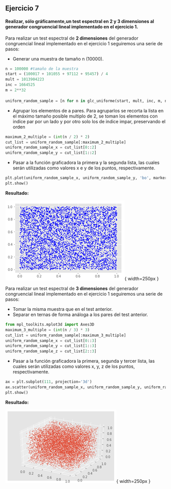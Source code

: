## Ejercicio 7
#### Realizar, sólo gráficamente,un test espectral en 2 y 3 dimensiones al generador congruencial lineal implementado en el ejercicio 1.
Para realizar un test espectral de **2 dimensiones** del generador congruencial lineal implementado en el ejercicio 1 seguiremos una serie de pasos:
- Generar una muestra de tamaño n ($10000$).
```python
n = 100000 #tamaño de la muestra
start = (100017 + 101055 + 97112 + 95457) / 4
mult = 1013904223
inc = 1664525
m = 2**32

uniform_random_sample = [n for n in glc_uniforme(start, mult, inc, m, n)]
```
- Agrupar los elementos de a pares. Para agruparlos se recorta la lista en el máximo tamaño posible multiplo de 2, se toman los elementos con indice par por un lado y por otro solo los de indice impar, preservando el orden
```python
maximum_2_multiple = (int(n / 2) * 2)
cut_list = uniform_random_sample[:maximum_2_multiple]
uniform_random_sample_x = cut_list[0::2]
uniform_random_sample_y = cut_list[1::2]
```

- Pasar a la función graficadora la primera y la segunda lista, las cuales serán utilizadas como valores x e y de los puntos, respectivamente.
```python
plt.plot(uniform_random_sample_x, uniform_random_sample_y, 'bo', markersize=0.5)
plt.show()
```
**Resultado:**

![Test espectral dos dimensiones](test_espectral-2d.png){ width=250px }

Para realizar un test espectral de **3 dimensiones** del generador congruencial lineal implementado en el ejercicio 1 seguiremos una serie de pasos:
- Tomar la misma muestra que en el test anterior.
- Separar en ternas de forma análoga a los pares del test anterior.
```python 
from mpl_toolkits.mplot3d import Axes3D
maximum_3_multiple = (int(n / 3) * 3)
cut_list = uniform_random_sample[:maximum_3_multiple] 
uniform_random_sample_x = cut_list[0::3]
uniform_random_sample_y = cut_list[1::3]
uniform_random_sample_z = cut_list[2::3]
```
- Pasar a la función graficadora la primera, segunda y tercer lista, las cuales serán utilizadas como valores x, y, z de los puntos, respectivamente.

```python 
ax = plt.subplot(111, projection='3d')
ax.scatter(uniform_random_sample_x, uniform_random_sample_y, uniform_random_sample_z, s=0.5)
plt.show()
```
**Resultado:**

![Test espectral tres dimensiones](test_espectral-3d.png){ width=250px }
